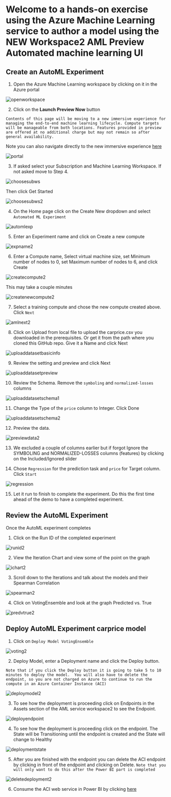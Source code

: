 # Welcome to a hands-on exercise using the **Azure Machine Learning service** to author a model using the NEW **Workspace2 AML Preview Automated machine learning UI**


## Create an AutoML Experiment

1. Open the Azure Machine Learning workspace by clicking on it in the Azure portal

![openworkspace](https://raw.githubusercontent.com/Azure/carprice/master/images/openworkspace.png)

2.	Click on the **Launch Preview Now** button

``Contents of this page will be moving to a new immersive experience for managing the end-to-end machine learning lifecycle. Compute targets will be manageable from both locations. Features provided in preview are offered at no additional charge but may not remain so after general availability.``

Note you can also navigate directly to the new immersive experience [here](https://ml.azure.com/)

![portal](https://raw.githubusercontent.com/Azure/carprice/master/images/portal.png)

3.  If asked select your Subscription and Machine Learning Workspace.  If not asked move to Step 4.

![choosesubws](https://raw.githubusercontent.com/Azure/carprice/master/images/choosesubws.png)

Then click Get Started

![choosesubws2](https://raw.githubusercontent.com/Azure/carprice/master/images/choosesubws2.png)

4.  On the Home page click on the Create New dropdown and select ``Automated ML Experiment``

![automlexp](https://raw.githubusercontent.com/Azure/carprice/master/images/automlexp.png)

5.	Enter an Experiment name and click on Create a new compute

![expname2](https://raw.githubusercontent.com/Azure/carprice/master/images/expname2.png)

6.	Enter a Compute name, Select virtual machine size, set Minimum number of nodes to 0, set Maximum number of nodes to 6, and click Create

![createcompute2](https://raw.githubusercontent.com/Azure/carprice/master/images/createcompute2.png)

This may take a couple minutes

![createnewcompute2](https://raw.githubusercontent.com/Azure/carprice/master/images/createnewcompute2.png)

7.	Select a training compute and chose the new compute created above.  Click ``Next``

![amlnext2](https://raw.githubusercontent.com/Azure/carprice/master/images/amlnext2.png)

8.	Click on Upload from local file to upload the carprice.csv you downloaded in the prerequisites. Or get it from the path where you cloned this GitHub repo.  Give it a Name and click Next

![uploaddatasetbasicinfo](https://raw.githubusercontent.com/Azure/carprice/master/images/uploaddatasetbasicinfo.png)

9.  Review the setting and preview and click Next

![uploaddatasetpreview](https://raw.githubusercontent.com/Azure/carprice/master/images/uploaddatasetpreview.png)

10. Review the Schema.  Remove the ``symboling`` and ``normalized-losses`` columns

![uploaddatasetschema1](https://raw.githubusercontent.com/Azure/carprice/master/images/uploaddatasetschema1.png)

11. Change the Type of the ``price`` column to Integer.  Click Done

![uploaddatasetschema2](https://raw.githubusercontent.com/Azure/carprice/master/images/uploaddatasetschema2.png)

12.	Preview the data.

![previewdata2](https://raw.githubusercontent.com/Azure/carprice/master/images/previewdata2.png)

13.	We excluded a couple of columns earlier but if forgot Ignore the SYMBOLING and NORMALIZED-LOSSES columns (features) by clicking on the Included/Ignored slider

14.	Chose ``Regression`` for the prediction task and ``price`` for Target column. Click ``Start``

![regression](https://raw.githubusercontent.com/Azure/carprice/master/images/regression.png)

15.	Let it run to finish to complete the experiment.  Do this the first time ahead of the demo to have a completed experiment.

## Review the AutoML Experiment

Once the AutoML experiment completes 

1.	Click on the Run ID of the completed experiment

![runid2](https://raw.githubusercontent.com/Azure/carprice/master/images/runid2.png)

2.	View the Iteration Chart and view some of the point on the graph

![ichart2](https://raw.githubusercontent.com/Azure/carprice/master/images/ichart2.png)

3.	Scroll down to the Iterations and talk about the models and their Spearman Correlation

![spearman2](https://raw.githubusercontent.com/Azure/carprice/master/images/spearman2.png)

4.	Click on VotingEnsemble and look at the graph Predicted vs. True

![predvtrue2](https://raw.githubusercontent.com/Azure/carprice/master/images/predvtrue2.png)

## Deploy AutoML Experiment carprice model

1.	Click on ``Deploy Model VotingEnsemble``

![voting2](https://raw.githubusercontent.com/Azure/carprice/master/images/voting2.png)

2. Deploy Model, enter a Deployment name and click the Deploy button.

``Note that if you click the Deploy button it is going to take 5 to 10 minutes to deploy the model.  You will also have to delete the endpoint, so you are not charged on Azure to continue to run the compute in an Azure Container Instance (ACI)``

![deploymodel2](https://raw.githubusercontent.com/Azure/carprice/master/images/deploymodel2.png)

3. To see how the deployment is proceeding click on Endpoints in the Assets section of the AML service workspace2 to see the Endpoint.

![deployendpoint](https://raw.githubusercontent.com/Azure/carprice/master/images/deployendpoint.png)

4. To see how the deployment is proceeding click on the endpoint.  The State will be Transitioning until the endpoint is created and the State will change to Healthy  

![deploymentstate](https://raw.githubusercontent.com/Azure/carprice/master/images/deploymentstate.png)

5. After you are finished with the endpoint you can delete the ACI endpoint by clicking in front of the endpoint and clicking on Delete.  ``Note that you will only want to do this after the Power BI part is completed``

![deletedeployment2](https://raw.githubusercontent.com/Azure/carprice/master/images/deletedeployment2.png)

6.	Consume the ACI web service in Power BI by clicking [here](https://github.com/Azure/carprice/tree/master/powerbi)
